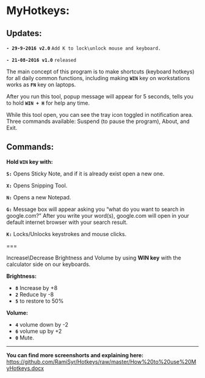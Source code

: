 # **MyHotkeys:**
Updates:
----
**`- 29-9-2016 v2.0`**
`Add K to lock\unlock mouse and keyboard.`


**`- 21-08-2016 v1.0`**
`released`

The main concept of this program is to make shortcuts (keyboard hotkeys) for all daily common functions, including making **`WIN`**  key on workstations works as **`FN`** key on laptops.

After you run this tool, popup message will appear for 5 seconds, tells you to hold **`WIN + H`** for help any time.


While this tool open, you can see the tray icon toggled in notification area. Three commands available: Suspend
(to pause the program), About, and Exit.

## **Commands:**

**Hold `WIN` key with:**

**`S:`**
Opens Sticky Note, and if it is already exist open a new one.

**`X:`**
Opens Snipping Tool.

**`N:`**
Opens a new Notepad.

**`G:`**
Message box will appear asking you “what do you want to search in google.com?”
After you write your word(s), google.com will open in your default internet browser with your search result.

**`K:`**
Locks/Unlocks keystrokes and mouse clicks.

===

Increase\Decrease Brightness and Volume by using **WIN key** with the calculator side on our keyboards.

**Brightness:**
- **`8`** Increase by +8
- **`2`**  Reduce by -8
- **`5`** to restore to 50%

**Volume:**
- **`4`** volume down by -2
- **`6`** volume up by +2
- **`0`** Mute.

-----

**You can find more screenshorts and explaining here:**
https://github.com/RamiSyr/Hotkeys/raw/master/How%20to%20use%20MyHotkeys.docx
